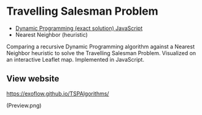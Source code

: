 # Travelling Salesman Problem 
- [Dynamic Programming (exact solution) JavaScript](Scripts/DynamicProgramming.js)
- Nearest Neighbor (heuristic)

Comparing a recursive Dynamic Programming algorithm against a Nearest Neighbor heuristic to solve the Travelling Salesman Problem. Visualized on an interactive Leaflet map. Implemented in JavaScript.

## View website
https://exoflow.github.io/TSPAlgorithms/

(Preview.png)
